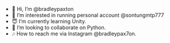 - 💋 Hi, I’m @bradleypaxton
- 🍷 I’m interested in running personal account @sontungmtp777
- 😇 I’m currently learning Unity. 
- 🧸 I’m looking to collaborate on Python. 
- 🎶 How to reach me via Instagram @bradleypax7on. 

<!---
Sontungmtp777/sontungmtp777 is a ✨ special ✨ repository because its `README.md` (this file) appears on your GitHub profile.
You can click the Preview link to take a look at your changes.
--->
